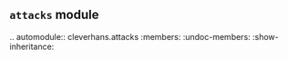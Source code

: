 `attacks` module
--------------------------

.. automodule:: cleverhans.attacks
    :members:
    :undoc-members:
    :show-inheritance:
